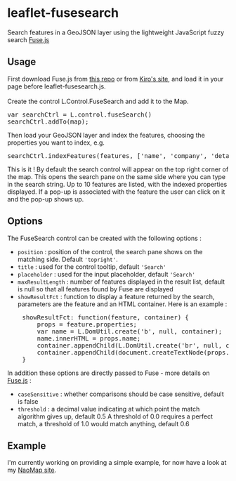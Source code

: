<h1>leaflet-fusesearch</h1>

Search features in a GeoJSON layer using the lightweight JavaScript fuzzy search <a href="https://github.com/krisk/Fuse">Fuse.js</a>

<h2>Usage</h2>

First download Fuse.js from <a href="https://github.com/krisk/Fuse">this repo<a/> or 
from <a href="http://kiro.me/projects/fuse.html">Kiro's site</a>, and load it in your page before leaflet-fusesearch.js.<br/>
<br/>
Create the control L.Control.FuseSearch and add it to the Map.
<pre>
var searchCtrl = L.control.fuseSearch()
searchCtrl.addTo(map);
</pre>

Then load your GeoJSON layer and index the features, choosing the properties you want to index, e.g.
<pre>
searchCtrl.indexFeatures(features, ['name', 'company', 'details'];
</pre>

This is it !  By default the search control will appear on the top right corner of the map.
This opens the search pane on the same side where you can type in the search string.
Up to 10 features are listed, with the indexed properties displayed. 
If a pop-up is associated with the feature the user can click on it and the pop-up shows up.

<h2>Options</h2>

The FuseSearch control can be created with the following options :
<ul>
<li><code>position</code> : position of the control, the search pane shows on the matching side. Default <code>'topright'</code>.</li>
<li><code>title</code> : used for the control tooltip, default <code>'Search'</code></li>
<li><code>placeholder</code> : used for the input placeholder, default <code>'Search'</code></li>
<li><code>maxResultLength</code> : number of features displayed in the result list, default is null 
	so that all features found by Fuse are displayed</li>
<li><code>showResultFct</code> : function to display a feature returned by the search, parameters are the
	feature and an HTML container. Here is an example :</li>
</ul>
<pre>
    showResultFct: function(feature, container) {
        props = feature.properties;
        var name = L.DomUtil.create('b', null, container);
        name.innerHTML = props.name;
        container.appendChild(L.DomUtil.create('br', null, container));
        container.appendChild(document.createTextNode(props.details));
    }
</pre>

In addition these options are directly passed to Fuse - more details on <a href="http://kiro.me/projects/fuse.html">Fuse.js</a> :
<ul>
<li><code>caseSensitive</code> : whether comparisons should be case sensitive, default is false</li>
<li><code>threshold</code> : a decimal value indicating at which point the match algorithm gives up, default 0.5 
A threshold of 0.0 requires a perfect match, a threshold of 1.0 would match anything, default 0.6</li>
</ul>

<h2>Example</h2>

I'm currently working on providing a simple example, for now have a look at my <a href="http://www.naomap.fr">NaoMap site</a>.
